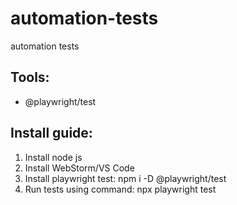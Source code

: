 # automation-tests
automation tests

## Tools:
- @playwright/test

## Install guide:
1. Install node js
2. Install WebStorm/VS Code
3. Install playwright test: npm i -D @playwright/test
4. Run tests using command: npx playwright test
